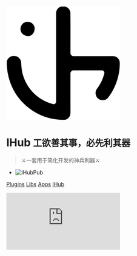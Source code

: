 ![logo](icon.svg)

# IHub <small>工欲善其事，必先利其器</small>

> ⚔一套用于简化开发的神兵利器⚔

- <img src="https://img.shields.io/badge/GitHub-181717.svg?style=flat&logo=GitHub" alt="IHubPub"/>

[Plugins](https://doc.ihub.pub/plugins)
[Libs](https://doc.ihub.pub/libs)
[Apps](https://doc.ihub.pub/apps)
[IHub](https://ihub.pub)

![](https://www.coolku.cc/api/bing/mo.php)
